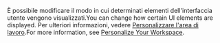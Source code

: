 <span data-ttu-id="44b43-101">È possibile modificare il modo in cui determinati elementi dell'interfaccia utente vengono visualizzati.</span><span class="sxs-lookup"><span data-stu-id="44b43-101">You can change how certain UI elements are displayed.</span></span> <span data-ttu-id="44b43-102">Per ulteriori informazioni, vedere [Personalizzare l'area di lavoro](../ui-personalization-user.md).</span><span class="sxs-lookup"><span data-stu-id="44b43-102">For more information, see [Personalize Your Workspace](../ui-personalization-user.md).</span></span>
